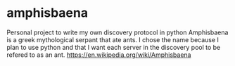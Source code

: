 # amphisbaena
Personal project to write my own discovery protocol in python
Amphisbaena is a greek mythological serpant that ate ants. I chose the name because I plan to use python and that I want each server in the discovery pool to be refered to as an ant. https://en.wikipedia.org/wiki/Amphisbaena
